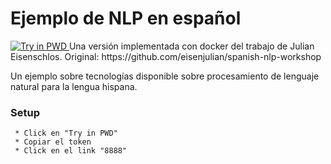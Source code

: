 # Ejemplo de NLP en español

<a href="http://labs.play-with-docker.com/?stack=/sebasjm/spanish-nlp-workshop">
<img src="https://camo.githubusercontent.com/015b87ebc1ecffe10832e34ea8a44ce1af0cd35b/68747470733a2f2f63646e2e7261776769742e636f6d2f706c61792d776974682d646f636b65722f737461636b732f63666632323433382f6173736574732f696d616765732f627574746f6e2e706e67" alt="Try in PWD" data-canonical-src="https://cdn.rawgit.com/play-with-docker/stacks/cff22438/assets/images/button.png" style="max-width:100%;">
</a>
Una versión implementada con docker del trabajo de Julian Eisenschlos. Original: https://github.com/eisenjulian/spanish-nlp-workshop

Un ejemplo sobre tecnologías disponible sobre procesamiento de lenguaje natural para la lengua hispana.

### Setup
```
 * Click en "Try in PWD"
 * Copiar el token
 * Click en el link "8888"
 ```

